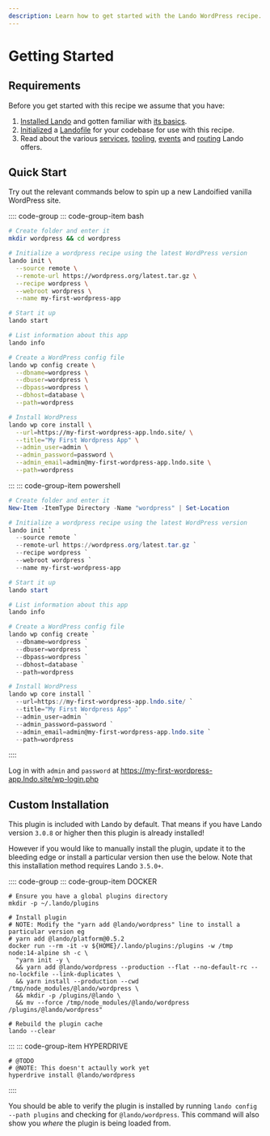 ```yaml
---
description: Learn how to get started with the Lando WordPress recipe.
---
```


# Getting Started

## Requirements

Before you get started with this recipe we assume that you have:

1. [Installed Lando](https://docs.lando.dev/basics/installation.html) and gotten familiar with [its basics](https://docs.lando.dev/basics/).
2. [Initialized](https://docs.lando.dev/basics/init.html) a [Landofile](https://docs.lando.dev/config/lando.html) for your codebase for use with this recipe.
3. Read about the various [services](https://docs.lando.dev/config/services.html), [tooling](https://docs.lando.dev/config/tooling.html), [events](https://docs.lando.dev/config/events.html) and [routing](https://docs.lando.dev/config/proxy.html) Lando offers.

## Quick Start

Try out the relevant commands below to spin up a new Landoified vanilla WordPress site.

:::: code-group
::: code-group-item bash
```bash
# Create folder and enter it
mkdir wordpress && cd wordpress

# Initialize a wordpress recipe using the latest WordPress version
lando init \
  --source remote \
  --remote-url https://wordpress.org/latest.tar.gz \
  --recipe wordpress \
  --webroot wordpress \
  --name my-first-wordpress-app

# Start it up
lando start

# List information about this app
lando info

# Create a WordPress config file
lando wp config create \
  --dbname=wordpress \
  --dbuser=wordpress \
  --dbpass=wordpress \
  --dbhost=database \
  --path=wordpress

# Install WordPress
lando wp core install \
  --url=https://my-first-wordpress-app.lndo.site/ \
  --title="My First Wordpress App" \
  --admin_user=admin \
  --admin_password=password \
  --admin_email=admin@my-first-wordpress-app.lndo.site \
  --path=wordpress
```
:::
::: code-group-item powershell
```powershell
# Create folder and enter it
New-Item -ItemType Directory -Name "wordpress" | Set-Location

# Initialize a wordpress recipe using the latest WordPress version
lando init `
  --source remote `
  --remote-url https://wordpress.org/latest.tar.gz `
  --recipe wordpress `
  --webroot wordpress `
  --name my-first-wordpress-app

# Start it up
lando start

# List information about this app
lando info

# Create a WordPress config file
lando wp config create `
  --dbname=wordpress `
  --dbuser=wordpress `
  --dbpass=wordpress `
  --dbhost=database `
  --path=wordpress

# Install WordPress
lando wp core install `
  --url=https://my-first-wordpress-app.lndo.site/ `
  --title="My First Wordpress App" `
  --admin_user=admin `
  --admin_password=password `
  --admin_email=admin@my-first-wordpress-app.lndo.site `
  --path=wordpress
```
::::

Log in with `admin` and `password` at https://my-first-wordpress-app.lndo.site/wp-login.php

## Custom Installation

This plugin is included with Lando by default. That means if you have Lando version `3.0.8` or higher then this plugin is already installed!

However if you would like to manually install the plugin, update it to the bleeding edge or install a particular version then use the below. Note that this installation method requires Lando `3.5.0+`.

:::: code-group
::: code-group-item DOCKER
```bash:no-line-numbers
# Ensure you have a global plugins directory
mkdir -p ~/.lando/plugins

# Install plugin
# NOTE: Modify the "yarn add @lando/wordpress" line to install a particular version eg
# yarn add @lando/platform@0.5.2
docker run --rm -it -v ${HOME}/.lando/plugins:/plugins -w /tmp node:14-alpine sh -c \
  "yarn init -y \
  && yarn add @lando/wordpress --production --flat --no-default-rc --no-lockfile --link-duplicates \
  && yarn install --production --cwd /tmp/node_modules/@lando/wordpress \
  && mkdir -p /plugins/@lando \
  && mv --force /tmp/node_modules/@lando/wordpress /plugins/@lando/wordpress"

# Rebuild the plugin cache
lando --clear
```
:::
::: code-group-item HYPERDRIVE
```bash:no-line-numbers
# @TODO
# @NOTE: This doesn't actaully work yet
hyperdrive install @lando/wordpress
```
::::

You should be able to verify the plugin is installed by running `lando config --path plugins` and checking for `@lando/wordpress`. This command will also show you _where_ the plugin is being loaded from.
